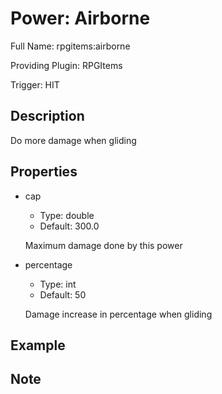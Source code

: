 # Power: Airborne

Full Name: rpgitems:airborne

Providing Plugin: RPGItems

Trigger: HIT

<!-- beginCustomHeader -->
<!-- endCustomHeader -->

## Description

Do more damage when gliding
<!-- beginCustomDescription -->
<!-- endCustomDescription -->

## Properties

* cap

  * Type: double
  * Default: 300.0

  Maximum damage done by this power

* percentage

  * Type: int
  * Default: 50

  Damage increase in percentage when gliding


<!-- beginCustomProperties -->
<!-- endCustomProperties -->

## Example

<!-- beginCustomExample -->
<!-- endCustomExample -->

## Note

<!-- beginCustomNote -->
<!-- endCustomNote -->